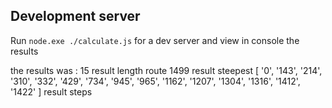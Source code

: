 
## Development server

Run `node.exe ./calculate.js` for a dev server and view in console the results

the results was :
15  result length route
1499 result steepest
[
  '0',    '143',  '214',
  '310',  '332',  '429',
  '734',  '945',  '965',
  '1162', '1207', '1304',
  '1316', '1412', '1422'
] result steps

